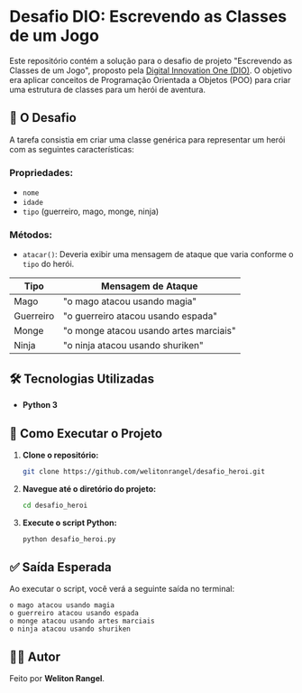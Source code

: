 # Desafio DIO: Escrevendo as Classes de um Jogo

Este repositório contém a solução para o desafio de projeto "Escrevendo as Classes de um Jogo", proposto pela [Digital Innovation One (DIO)](https://www.dio.me/).
O objetivo era aplicar conceitos de Programação Orientada a Objetos (POO) para criar uma estrutura de classes para um herói de aventura.

## 🎯 O Desafio

A tarefa consistia em criar uma classe genérica para representar um herói com as seguintes características:

### Propriedades:
- `nome`
- `idade`
- `tipo` (guerreiro, mago, monge, ninja)

### Métodos:
- `atacar()`: Deveria exibir uma mensagem de ataque que varia conforme o `tipo` do herói.

| Tipo      | Mensagem de Ataque             |
|-----------|--------------------------------|
| Mago      | "o mago atacou usando magia"     |
| Guerreiro | "o guerreiro atacou usando espada" |
| Monge     | "o monge atacou usando artes marciais" |
| Ninja     | "o ninja atacou usando shuriken" |

## 🛠️ Tecnologias Utilizadas

- **Python 3**

## 🚀 Como Executar o Projeto

1.  **Clone o repositório:**
    ```bash
    git clone https://github.com/welitonrangel/desafio_heroi.git
    ```

2.  **Navegue até o diretório do projeto:**
    ```bash
    cd desafio_heroi
    ```

3.  **Execute o script Python:**
    ```bash
    python desafio_heroi.py
    ```

## ✅ Saída Esperada

Ao executar o script, você verá a seguinte saída no terminal:

```
o mago atacou usando magia
o guerreiro atacou usando espada
o monge atacou usando artes marciais
o ninja atacou usando shuriken
```
## 👨‍💻 Autor

Feito por **Weliton Rangel**.
